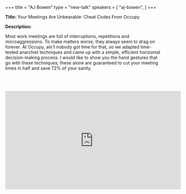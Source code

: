 +++
title = "AJ Bowen"
type = "new-talk"
speakers = [
        "aj-bowen",
]
+++
<div class="span-15  ">
  <div class="span-15  last ">
  <p><strong>Title:</strong>
  Your Meetings Are Unbearable: Cheat Codes From Occupy
</p>

<p><strong>Description:</strong></p>

<p>
Most work meetings are full of interruptions, repetitions and microaggressions. To make matters worse, they always seem to drag on forever.  At Occupy, ain't nobody got time for that, so we adapted time-tested anarchist techniques and came up with a simple, efficient horizontal decision-making process.  I would like to show you the hand gestures that go with these techniques; these alone are guaranteed to cut your meeting times in half and save 72% of your sanity.
</p>

<br>
<br>
<script async class="speakerdeck-embed" data-id="dd91e7b6f7974994857e778f89497c1c" data-ratio="1.77777777777778" src="//speakerdeck.com/assets/embed.js"></script>

<br>

<iframe width="560" height="315" src="https://www.youtube.com/embed/R7VroJy_Gi4" frameborder="0" allowfullscreen></iframe>

  </div>
</div>